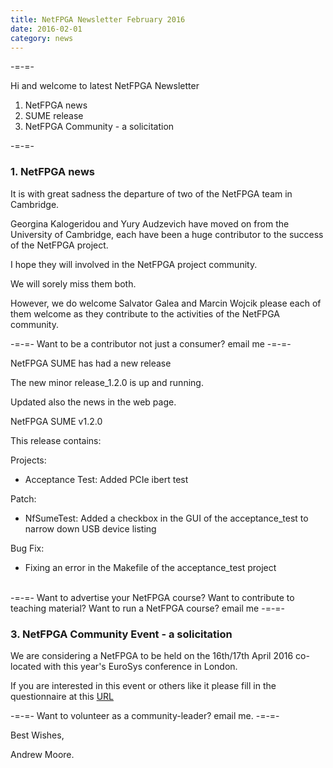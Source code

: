 ```yaml
---
title: NetFPGA Newsletter February 2016
date: 2016-02-01
category: news
---
```


-=-=-

Hi and welcome to latest NetFPGA Newsletter

1. NetFPGA news
2. SUME release
3. NetFPGA Community - a solicitation

-=-=-

### 1. NetFPGA news

It is with great sadness the departure of two of the NetFPGA team in Cambridge.

Georgina Kalogeridou and Yury Audzevich have moved on from the University of Cambridge, each have been a huge contributor to the success of the NetFPGA project.

I hope they will involved in the NetFPGA project community.

We will sorely miss them both.

However, we do welcome Salvator Galea and Marcin Wojcik please each of them welcome as they contribute to the activities of the NetFPGA community.

-=-=- Want to be a contributor not just a consumer? email me -=-=-

NetFPGA SUME has had a new release

The new minor release_1.2.0 is up and running.

Updated also the news in the web page.

NetFPGA SUME v1.2.0

This release contains:

Projects:
- Acceptance Test: Added PCIe ibert test

Patch:
- NfSumeTest: Added a checkbox in the GUI of the acceptance_test to narrow down USB device listing

Bug Fix:
- Fixing an error in the Makefile of the acceptance_test project

<br>
-=-=- Want to advertise your NetFPGA course? Want to contribute to teaching material? Want to run a NetFPGA course? email me -=-=-

### 3. NetFPGA Community Event - a solicitation

We are considering a NetFPGA to be held on the 16th/17th April 2016 co-located with this year's EuroSys conference in London.

If you are interested in this event or others like it please fill in the questionnaire at this [URL](https://goo.gl/HyjU9F)

-=-=- Want to volunteer as a community-leader? email me. -=-=-

Best Wishes,

Andrew Moore.
